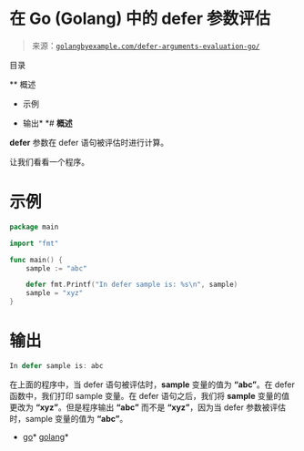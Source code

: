 <!--yml

分类：未分类

日期：2024-10-13 06:26:53

-->

# 在 Go (Golang) 中的 defer 参数评估

> 来源：[`golangbyexample.com/defer-arguments-evaluation-go/`](https://golangbyexample.com/defer-arguments-evaluation-go/)

目录

**   概述

+   示例

+   输出*  *# **概述**

**defer** 参数在 defer 语句被评估时进行计算。

让我们看看一个程序。

# **示例**

```go
package main

import "fmt"

func main() {
	sample := "abc"

	defer fmt.Printf("In defer sample is: %s\n", sample)
	sample = "xyz"
}
```

# **输出**

```go
In defer sample is: abc
```

在上面的程序中，当 defer 语句被评估时，**sample** 变量的值为 **“abc”**。在 defer 函数中，我们打印 sample 变量。在 defer 语句之后，我们将 **sample** 变量的值更改为 **“xyz”**。但是程序输出 **“abc”** 而不是 **“xyz”**，因为当 defer 参数被评估时，sample 变量的值为 **“abc”**。

+   [go](https://golangbyexample.com/tag/go/)*   [golang](https://golangbyexample.com/tag/golang/)*
